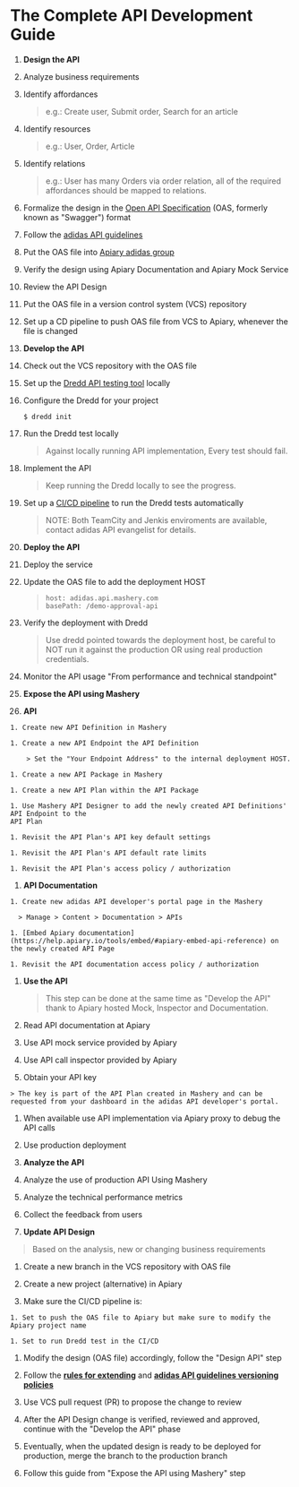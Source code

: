 # The Complete API Development Guide


1. **Design the API**
  1. Analyze business requirements
  
  1. Identify affordances
    
      > e.g.: Create user, Submit order, Search for an article
      
  1. Identify resources
  
      > e.g.: User, Order, Article
      
  1. Identify relations
    
     > e.g.: User has many Orders via order relation, all of the required affordances should be mapped to relations.
     
  1. Formalize the design in the [Open API Specification](http://swagger.io/specification/) (OAS, formerly known as "Swagger") format
  
  1. Follow the [adidas API guidelines](https://adidas-group.gitbooks.io/api-guidelines/content/)
  
  1. Put the OAS file into [Apiary adidas group](https://apiary.io)
  
  1. Verify the design using Apiary Documentation and Apiary Mock Service
  
  1. Review the API Design
  
  1. Put the OAS file in a version control system (VCS) repository
  
  1. Set up a CD pipeline to push OAS file from VCS to Apiary, whenever the file is changed

1. **Develop the API**

  1. Check out the VCS repository with the OAS file 
  
  1. Set up the [Dredd API testing tool](https://github.com/apiaryio/dredd) locally
  
  1. Configure the Dredd for your project
    
      ```
      $ dredd init
      ```
    
  1. Run the Dredd test locally
  
      > Against locally running API implementation, Every test should fail.
      
  1. Implement the API
  
      > Keep running the Dredd locally to see the progress.
      
  1. Set up a [CI/CD pipeline](https://adidas-group.gitbooks.io/api-guidelines/content/guides/api-testing-ci-environment.html) to run the Dredd tests automatically
  
      > NOTE: Both TeamCity and Jenkis enviroments are available, contact adidas API evangelist for details.
  
1. **Deploy the API**

  1. Deploy the service
  
  1. Update the OAS file to add the deployment HOST
    
      > ```
      > host: adidas.api.mashery.com
      > basePath: /demo-approval-api
      > ```
    
  1. Verify the deployment with Dredd
    
      > Use dredd pointed towards the deployment host, be careful to NOT run it against the production OR using real production credentials.
      
  1. Monitor the API usage
    "From performance and technical standpoint"
    
1. **Expose the API using Mashery**

  1. **API**
  
    1. Create new API Definition in Mashery
    
    1. Create a new API Endpoint the API Definition
    
        > Set the "Your Endpoint Address" to the internal deployment HOST.
      
    1. Create a new API Package in Mashery
    
    1. Create a new API Plan within the API Package
    
    1. Use Mashery API Designer to add the newly created API Definitions' API Endpoint to the 
    API Plan
    
    1. Revisit the API Plan's API key default settings
    
    1. Revisit the API Plan's API default rate limits 
    
    1. Revisit the API Plan's access policy / authorization
    
  1. **API Documentation**
  
    1. Create new adidas API developer's portal page in the Mashery
    
      > Manage > Content > Documentation > APIs
      
    1. [Embed Apiary documentation](https://help.apiary.io/tools/embed/#apiary-embed-api-reference) on the newly created API Page
    
    1. Revisit the API documentation access policy / authorization
    
1. **Use the API**

   > This step can be done at the same time as "Develop the API" thank to Apiary hosted Mock, Inspector and Documentation.
   
  1. Read API documentation at Apiary
  
  1. Use API mock service provided by Apiary
  
  1. Use API call inspector provided by Apiary
  
  1. Obtain your API key
    
    > The key is part of the API Plan created in Mashery and can be requested from your dashboard in the adidas API developer's portal.
  
  1. When available use API implementation via Apiary proxy to debug the API calls

  1. Use production deployment
  
1. **Analyze the API**
  1. Analyze the use of production API Using Mashery
  
  1. Analyze the technical performance metrics
  
  1. Collect the feedback from users
  
1. **Update API Design**
  
  > Based on the analysis, new or changing business requirements
  
  1. Create a new branch in the VCS repository with OAS file
  
  1. Create a new project (alternative) in Apiary 
  
  1. Make sure the CI/CD pipeline is:
  
    1. Set to push the OAS file to Apiary but make sure to modify the Apiary project name
    
    1. Set to run Dredd test in the CI/CD
    
  1. Modify the design (OAS file) accordingly, follow the "Design API" step
  
  1. Follow the [**rules for extending**](https://adidas-group.gitbooks.io/api-guidelines/content/core-principles/rules-for-extending.html) and [**adidas API guidelines versioning policies**](https://adidas-group.gitbooks.io/api-guidelines/content/evolution/versioning.html)
  
  1. Use VCS pull request (PR) to propose the change to review
  
  1. After the API Design change is verified, reviewed and approved, continue with the "Develop the API" phase
  
  1. Eventually, when the updated design is ready to be deployed for production, merge the branch to the production branch
  
  1. Follow this guide from "Expose the API using Mashery" step
  